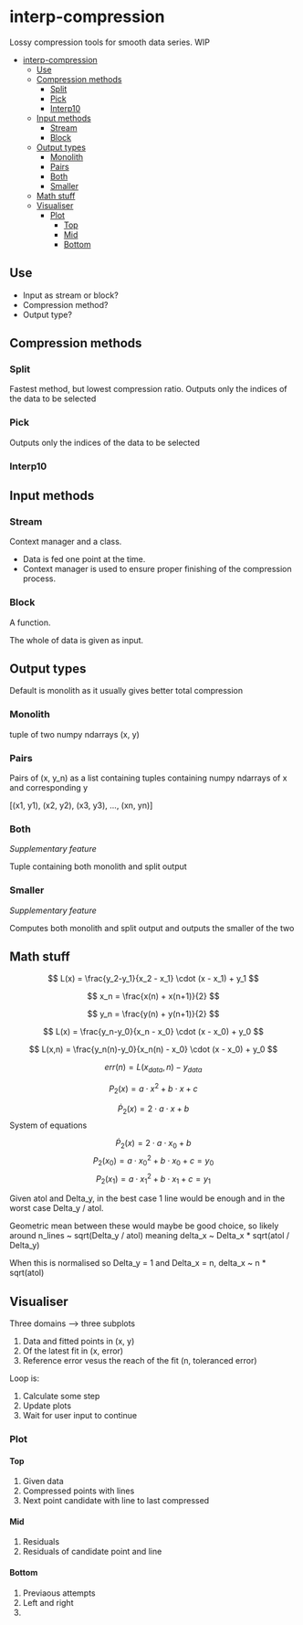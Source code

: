 # interp-compression

Lossy compression tools for smooth data series.
WIP

- [interp-compression](#interp-compression)
  - [Use](#use)
  - [Compression methods](#compression-methods)
    - [Split](#split)
    - [Pick](#pick)
    - [Interp10](#interp10)
  - [Input methods](#input-methods)
    - [Stream](#stream)
    - [Block](#block)
  - [Output types](#output-types)
    - [Monolith](#monolith)
    - [Pairs](#pairs)
    - [Both](#both)
    - [Smaller](#smaller)
  - [Math stuff](#math-stuff)
  - [Visualiser](#visualiser)
    - [Plot](#plot)
      - [Top](#top)
      - [Mid](#mid)
      - [Bottom](#bottom)

## Use

- Input as stream or block?
- Compression method?
- Output type?

## Compression methods

### Split

Fastest method, but lowest compression ratio. 
Outputs only the indices of the data to be selected

### Pick

Outputs only the indices of the data to be selected

### Interp10



## Input methods

### Stream

Context manager and a class.

- Data is fed one point at the time.
- Context manager is used to ensure proper finishing of the compression process.

### Block

A function.

The whole of data is given as input.

## Output types

Default is monolith as it usually gives better total compression

### Monolith

tuple of two numpy ndarrays (x, y)

### Pairs

Pairs of (x, y_n) as a list containing tuples containing numpy ndarrays of x and corresponding y


[(x1, y1), (x2, y2), (x3, y3), ..., (xn, yn)]



### Both
_Supplementary feature_


Tuple containing both monolith and split output

### Smaller
_Supplementary feature_

Computes both monolith and split output and outputs the smaller of the two



## Math stuff

$$
L(x) = \frac{y_2-y_1}{x_2 - x_1} \cdot (x - x_1) + y_1
$$

$$
x_n = \frac{x(n) + x(n+1)}{2}
$$

$$
y_n = \frac{y(n) + y(n+1)}{2}
$$

$$
L(x) = \frac{y_n-y_0}{x_n - x_0} \cdot (x - x_0) + y_0
$$

$$
L(x,n) = \frac{y_n(n)-y_0}{x_n(n) - x_0} \cdot (x - x_0) + y_0
$$

$$
err(n) = L(x_{data},n) - y_{data}
$$

$$
P_2(x) = a \cdot x^2 + b \cdot x + c
$$

$$
\dot{P}_2(x) = 2 \cdot a \cdot x + b
$$
System of equations

$$
\dot{P}_2(x) = 2 \cdot a \cdot x_0 + b
$$
$$
P_2(x_0) = a \cdot x_0^2 + b \cdot x_0 + c = y_0
$$
$$
P_2(x_1) = a \cdot x_1^2 + b \cdot x_1 + c = y_1
$$


Given atol and Delta_y, 
in the best case 1 line would be enough 
and in the worst case Delta_y / atol.

Geometric mean between these would maybe be good choice,
so likely around n_lines ~ sqrt(Delta_y / atol)
meaning delta_x ~ Delta_x * sqrt(atol / Delta_y)

When this is normalised so Delta_y = 1 and Delta_x = n,
delta_x ~ n * sqrt(atol)

## Visualiser

Three domains --> three subplots
1. Data and fitted points in (x, y)
2. Of the latest fit in (x, error)
3. Reference error vesus the reach of the fit (n, toleranced error)


Loop is:
1. Calculate some step
2. Update plots
3. Wait for user input to continue

### Plot


#### Top

1. Given data
2. Compressed points with lines
3. Next point candidate with line to last compressed


#### Mid

1. Residuals
2. Residuals of candidate point and line


#### Bottom

1. Previaous attempts
2. Left and right
3. 

